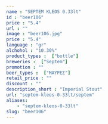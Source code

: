 ```yaml
---
name : "SEPTEM KLEOS 0.33lt"
id : "beer106"
price : "5.4"
url : ""
image : "beer106.jpg"
price : "5.4"
language : "gr"
alchohol : "10.30%"
product_types :  ["bottle"]
breweries :  ["Septem"]
promotion : ""
beer_types :  ["ΜΑΥΡΕΣ"]
retail_price : ""
discount : ""
description_short : "Imperial Stout"
url: "septem-kleos-0-33lt/septem"
aliases: 
    - "septem-kleos-0-33lt"
slug: "beer106"
---
```



